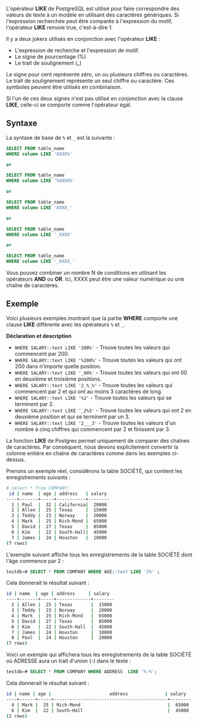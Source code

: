 L'opérateur **LIKE** de PostgreSQL est utilisé pour faire correspondre des valeurs de texte à un modèle en utilisant des caractères génériques. Si l'expression recherchée peut être comparée à l'expression du motif, l'opérateur **LIKE** renvoie true, c'est-à-dire 1.

Il y a deux jokers utilisés en conjonction avec l'opérateur **LIKE** :

- L'expression de recherche et l'expression de motif.
- Le signe de pourcentage (%)
- Le trait de soulignement (_)

Le signe pour cent représente zéro, un ou plusieurs chiffres ou caractères. Le trait de soulignement représente un seul chiffre ou caractère. Ces symboles peuvent être utilisés en combinaison.

Si l'un de ces deux signes n'est pas utilisé en conjonction avec la clause **LIKE**, celle-ci se comporte comme l'opérateur égal.

## Syntaxe

La syntaxe de base de ```%``` et ```_``` est la suivante :

```sql
SELECT FROM table_name
WHERE column LIKE 'XXXX%'

or

SELECT FROM table_name
WHERE column LIKE '%XXXX%'

or

SELECT FROM table_name
WHERE column LIKE 'XXXX_'

or

SELECT FROM table_name
WHERE column LIKE '_XXXX'

or

SELECT FROM table_name
WHERE column LIKE '_XXXX_'
```

Vous pouvez combiner un nombre N de conditions en utilisant les opérateurs **AND** ou **OR**. Ici, XXXX peut être une valeur numérique ou une chaîne de caractères.

## Exemple

Voici plusieurs exemples montrant que la partie **WHERE** comporte une clause **LIKE** différente avec les opérateurs ```%``` et ```_```.

**Déclaration et description**

- ```WHERE SALARY::text LIKE '200%'``` - Trouve toutes les valeurs qui commencent par 200.
- ```WHERE SALARY::text LIKE '%200%'``` - Trouve toutes les valeurs qui ont 200 dans n'importe quelle position.
- ```WHERE SALARY::text LIKE '_00%'``` - Trouve toutes les valeurs qui ont 00 en deuxième et troisième positions.
- ```WHERE SALARY::text LIKE '2_%_%'``` - Trouve toutes les valeurs qui commencent par 2 et qui ont au moins 3 caractères de long.
- ```WHERE SALARY::text LIKE '%2'``` - Trouve toutes les valeurs qui se terminent par 2.
- ```WHERE SALARY::text LIKE '_2%3'``` - Trouve toutes les valeurs qui ont 2 en deuxième position et qui se terminent par un 3.
- ```WHERE SALARY::text LIKE '2___3'``` - Trouve toutes les valeurs d'un nombre à cinq chiffres qui commencent par 2 et finissent par 3.

La fonction **LIKE** de Postgres permet uniquement de comparer des chaînes de caractères. Par conséquent, nous devons explicitement convertir la colonne entière en chaîne de caractères comme dans les exemples ci-dessus.

Prenons un exemple réel, considérons la table SOCIÉTÉ, qui contient les enregistrements suivants :

```bash
# select * from COMPANY;
 id | name  | age | address   | salary
----+-------+-----+-----------+--------
  1 | Paul  |  32 | California|  20000
  2 | Allen |  25 | Texas     |  15000
  3 | Teddy |  23 | Norway    |  20000
  4 | Mark  |  25 | Rich-Mond |  65000
  5 | David |  27 | Texas     |  85000
  6 | Kim   |  22 | South-Hall|  45000
  7 | James |  24 | Houston   |  10000
(7 rows)
```

L'exemple suivant affiche tous les enregistrements de la table SOCIÉTÉ dont l'âge commence par 2 :

```sql
testdb=# SELECT * FROM COMPANY WHERE AGE::text LIKE '2%' ;
```

Cela donnerait le résultat suivant :

```bash
id | name  | age | address     | salary
----+-------+-----+-------------+--------
  2 | Allen |  25 | Texas       |  15000
  3 | Teddy |  23 | Norway      |  20000
  4 | Mark  |  25 | Rich-Mond   |  65000
  5 | David |  27 | Texas       |  85000
  6 | Kim   |  22 | South-Hall  |  45000
  7 | James |  24 | Houston     |  10000
  8 | Paul  |  24 | Houston     |  20000
(7 rows)
```

Voici un exemple qui affichera tous les enregistrements de la table SOCIÉTÉ où ADRESSE aura un trait d'union (-) dans le texte :

```sql
testdb=# SELECT * FROM COMPANY WHERE ADDRESS  LIKE '%-%';
```

Cela donnerait le résultat suivant :

```bash
id | name | age |                      address              | salary
----+------+-----+-------------------------------------------+--------
  4 | Mark |  25 | Rich-Mond                                 |  65000
  6 | Kim  |  22 | South-Hall                                |  45000
(2 rows)
```
